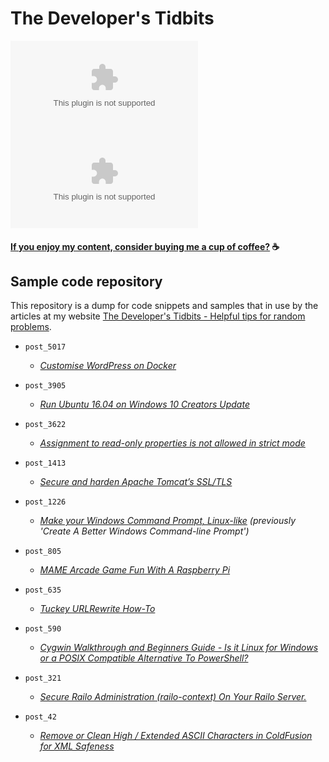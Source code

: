 # The Developer's Tidbits

![GitHub](https://img.shields.io/github/license/bengarrett/devtidbits.com?style=for-the-badge)
![GitHub last commit](https://img.shields.io/github/last-commit/bengarrett/devtidbits.com?style=for-the-badge)

#### [If you enjoy my content, consider buying me a cup of coffee?](https://www.buymeacoffee.com/4rtEGvUIY) ☕

## Sample code repository

This repository is a dump for code snippets and samples that in use by the articles at my website [The Developer's Tidbits - Helpful tips for random problems](https://www.devtidbits.com/).

- `post_5017`

  - _[Customise WordPress on Docker](https://devtidbits.com/?p=5017)_

- `post_3905`

  - _[Run Ubuntu 16.04 on Windows 10 Creators Update](https://devtidbits.com/2017/06/08/run-ubuntu-16-04-on-windows-10-creators-update/)_

- `post_3622`

  - _[Assignment to read-only properties is not allowed in strict mode](https://devtidbits.com/2016/06/12/assignment-to-read-only-properties-is-not-allowed-in-strict-mode/)_

- `post_1413`

  - _[Secure and harden Apache Tomcat’s SSL/TLS](https://devtidbits.com/2015/05/13/secure-and-harden-apache-tomcats-ssltls/)_

- `post_1226`

  - _[Make your Windows Command Prompt, Linux-like](https://devtidbits.com/2014/05/21/create-a-better-windows-command-line-prompt/)_ _(previously 'Create A Better Windows Command-line Prompt')_

- `post_805`

  - _[MAME Arcade Game Fun With A Raspberry Pi](https://devtidbits.com/2012/11/26/mame-arcade-game-fun-with-a-raspberry-pi/)_

- `post_635`

  - _[Tuckey URLRewrite How-To](https://devtidbits.com/2011/11/28/tuckey-urlrewrite-how-to/)_

- `post_590`

  - _[Cygwin Walkthrough and Beginners Guide - Is it Linux for Windows or a POSIX Compatible Alternative To PowerShell?](https://devtidbits.com/2011/07/01/cygwin-walkthrough-and-beginners-guide-is-it-linux-for-windows-or-a-posix-compatible-alternative-to-powershell/)_

- `post_321`

  - _[Secure Railo Administration (railo-context) On Your Railo Server.](https://devtidbits.com/2010/05/27/hide-block-and-secure-railo-context-from-your-railo-tomcat-jboss-resin-servers/)_

- `post_42`
  - _[Remove or Clean High / Extended ASCII Characters in ColdFusion for XML Safeness](https://devtidbits.com/2008/03/11/remove-or-clean-high-extended-ascii-characters-in-coldfusion-for-xml-safeness/)_
